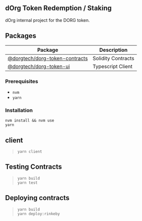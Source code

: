## dOrg Token Redemption / Staking
dOrg internal project for the DORG token.

## Packages  
| Package | Description |  
|---------|-------------|  
| [@dorgtech/dorg-token-contracts](./packages/protocol) | Solidity Contracts |
| [@dorgtech/dorg-token-ui](./packages/client) | Typescript Client |  

### Prerequisites  
- `nvm`  
- `yarn`

### Installation  
`nvm install && nvm use`  
`yarn`  

## client
> `yarn client`

## Testing Contracts
> `yarn build`  
> `yarn test`

## Deploying contracts

> `yarn build`  
> `yarn deploy:rinkeby`
